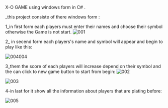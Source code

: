 X-O GAME using windows form in C# .

_this project consiste of there windows form :

1_in first form each players must enter their names and choose their symbol otherwise the Game is not start.
![001](https://github.com/AlaaALsayed231/MY-GAME-X-O/assets/110902164/f8f75223-aa00-4689-b1de-392d7d669854)

2_ in secend form each players's name and symbol will appear and begin to play like this:

![004004](https://github.com/AlaaALsayed231/MY-GAME-X-O/assets/110902164/f6254fd9-0563-40b4-b8f4-c44b01a2f0a7)

3_them the score of each players will increase depend on their symbol and the can click to new game button to start from begin:
![002](https://github.com/AlaaALsayed231/MY-GAME-X-O/assets/110902164/7687b749-aed3-4f95-a73e-90f5ea88dfb6)

![003](https://github.com/AlaaALsayed231/MY-GAME-X-O/assets/110902164/e855c439-dddc-4993-a707-fb259d47dae4)

4-in last for it show all the information about players that are plating before:

![005](https://github.com/AlaaALsayed231/MY-GAME-X-O/assets/110902164/725a7fd7-790d-43ad-9c83-e732cbbfb20d)
